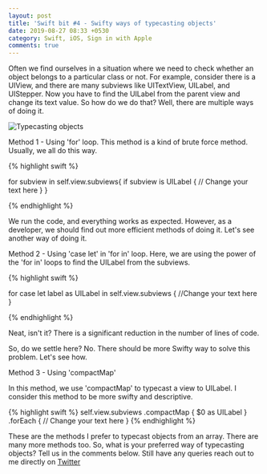 ```yaml
---
layout: post
title: 'Swift bit #4 - Swifty ways of typecasting objects'
date: 2019-08-27 08:33 +0530
category: Swift, iOS, Sign in with Apple
comments: true
---
```


Often we find ourselves in a situation where we need to check whether an object belongs to a particular class or not. For example, consider there is a UIView, and there are many subviews like UITextView, UILabel, and UIStepper. Now you have to find the UILabel from the parent view and change its text value. So how do we do that? 
Well, there are multiple ways of doing it. 

![Typecasting objects](/blog/assets/images/swiftbit04.png)


Method 1 - Using 'for' loop.
This method is a kind of brute force method. Usually, we all do this way. 

{% highlight swift %}

for subview in self.view.subviews{
    if subview is UILabel {
       // Change your text here
    }
}

{% endhighlight %}


We run the code, and everything works as expected. However, as a developer, we should find out more efficient methods of doing it. Let's see another way of doing it. 

Method 2 - Using 'case let' in 'for in' loop.
Here, we are using the power of the 'for in' loops to find the UILabel from the subviews.

{% highlight swift %}

for case let label as UILabel in self.view.subviews {
	//Change your text here
}

{% endhighlight %}


Neat, isn't it? There is a significant reduction in the number of lines of code. 

So, do we settle here? No. There should be more Swifty way to solve this problem. Let's see how.

Method 3 - Using 'compactMap'

In this method, we use 'compactMap'  to typecast a view to UILabel. I consider this method to be more swifty and descriptive. 

{% highlight swift %}
self.view.subviews
  .compactMap { $0 as UILabel }
  .forEach { 
	// Change your text here
 }
{% endhighlight %}


These are the methods I prefer to typecast objects from an array. There are many more methods too. So, what is your preferred way of typecasting objects? Tell us in the comments below. Still have any queries reach out to me directly on [Twitter](https://twitter.com/rizwanasifahmed)



